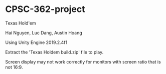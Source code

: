 # CPSC-362-project
Texas Hold'em

Hai Nguyen, Luc Dang, Austin Hoang

Using Unity Engine 2019.2.4f1

Extract the 'Texas Holdem build.zip' file to play.

Screen display may not work correctly for monitors with screen ratio that is not 16:9.
